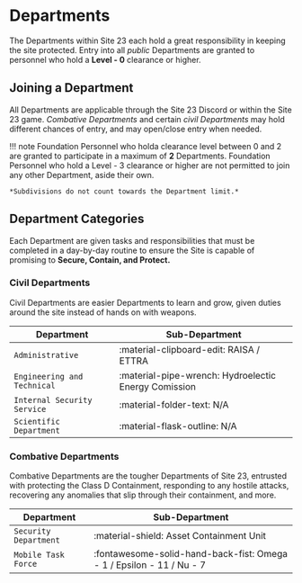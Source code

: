 # Departments

The Departments within Site 23 each hold a great responsibility in keeping the site protected. Entry into all *public* Departments are granted to personnel who hold a **Level - 0** clearance or higher. 

## Joining a Department

All Departments are applicable through the Site 23 Discord or within the Site 23 game. *Combative Departments* and certain *civil Departments* may hold different chances of entry, and may open/close entry when needed.

!!! note
    Foundation Personnel who holda clearance level between 0 and 2 are granted to participate in a maximum of **2** Departments. Foundation Personnel who hold a Level - 3 clearance or higher are not permitted to join any other Department, aside their own. 
    
    *Subdivisions do not count towards the Department limit.*

## Department Categories

Each Department are given tasks and responsibilities that must be completed in a day-by-day routine to ensure the Site is capable of promising to __Secure, Contain, and Protect.__

### Civil Departments

Civil Departments are easier Departments to learn and grow, given duties around the site instead of hands on with weapons. 

| Department      | Sub-Department                          |
| ----------- | ------------------------------------ |
| `Administrative`       | :material-clipboard-edit:     RAISA / ETTRA  |
| `Engineering and Technical`       | :material-pipe-wrench: Hydroelectic Energy Comission |
| `Internal Security Service`    | :material-folder-text: N/A |
| `Scientific Department`    | :material-flask-outline: N/A |

### Combative Departments

Combative Departments are the tougher Departments of Site 23, entrusted with protecting the Class D Containment, responding to any hostile attacks, recovering any anomalies that slip through their containment, and more.

| Department      | Sub-Department                          |
| ----------- | ------------------------------------ |
| `Security Department`       | :material-shield:    Asset Containment Unit  |
| `Mobile Task Force`       | :fontawesome-solid-hand-back-fist: Omega - 1 / Epsilon - 11 / Nu - 7 |